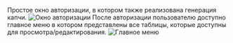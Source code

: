 Простое окно авторизации, в котором также реализована генерация капчи.
![Окно авторизации](https://sun9-46.userapi.com/impg/Ql5_6O9q3cP6hKGfKG5hL25wtmCXK7FWWuLYaQ/_T0LKjyklSA.jpg?size=963x543&quality=96&sign=4d89d4d748604199a278e00459ab90b0&type=album)
После авторизации пользователю доступно главное меню в котором представлены все таблицы, которые доступны для просмотра/редактирования.
![Главное меню](https://sun9-34.userapi.com/impg/Z4RjWAacJnHOb9tX6AiHB_nMYjRsixWiIDYaQw/LFE0MyKmrw8.jpg?size=995x567&quality=96&sign=fbe709801cf015b9bdf4f1a3576d5967&type=album)

